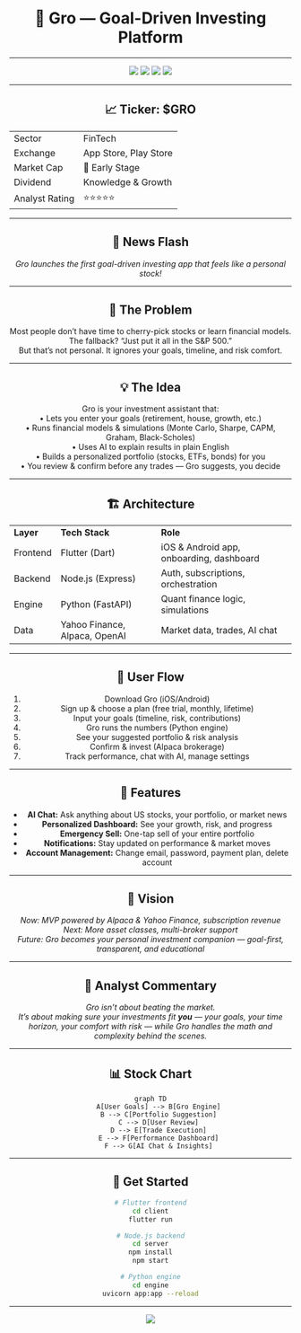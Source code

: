<div align="center">

# 🌱 Gro — Goal-Driven Investing Platform

---

<img src="https://img.shields.io/badge/Gro-Investing-green?style=for-the-badge" />
<img src="https://img.shields.io/badge/Platform-iOS%20%7C%20Android-blue?style=for-the-badge" />
<img src="https://img.shields.io/badge/Backend-Node.js%20%7C%20Python-yellow?style=for-the-badge" />
<img src="https://img.shields.io/badge/AI-OpenAI-purple?style=for-the-badge" />

---

## 📈 Ticker: $GRO

<table align="center">
  <tr><td>Sector</td><td>FinTech</td></tr>
  <tr><td>Exchange</td><td>App Store, Play Store</td></tr>
  <tr><td>Market Cap</td><td>🚀 Early Stage</td></tr>
  <tr><td>Dividend</td><td>Knowledge & Growth</td></tr>
  <tr><td>Analyst Rating</td><td>⭐️⭐️⭐️⭐️⭐️</td></tr>
</table>

---

## 📰 News Flash

<i>Gro launches the first goal-driven investing app that feels like a personal stock!</i>

---

## 🧩 The Problem

Most people don’t have time to cherry-pick stocks or learn financial models.  
The fallback? “Just put it all in the S&P 500.”  
But that’s not personal. It ignores your goals, timeline, and risk comfort.

---

## 💡 The Idea

Gro is your investment assistant that:<br>
• Lets you enter your goals (retirement, house, growth, etc.)<br>
• Runs financial models & simulations (Monte Carlo, Sharpe, CAPM, Graham, Black-Scholes)<br>
• Uses AI to explain results in plain English<br>
• Builds a personalized portfolio (stocks, ETFs, bonds) for you<br>
• You review & confirm before any trades — Gro suggests, you decide

---

## 🏗️ Architecture

<table align="center">
  <tr>
    <td><b>Layer</b></td>
    <td><b>Tech Stack</b></td>
    <td><b>Role</b></td>
  </tr>
  <tr>
    <td>Frontend</td>
    <td>Flutter (Dart)</td>
    <td>iOS & Android app, onboarding, dashboard</td>
  </tr>
  <tr>
    <td>Backend</td>
    <td>Node.js (Express)</td>
    <td>Auth, subscriptions, orchestration</td>
  </tr>
  <tr>
    <td>Engine</td>
    <td>Python (FastAPI)</td>
    <td>Quant finance logic, simulations</td>
  </tr>
  <tr>
    <td>Data</td>
    <td>Yahoo Finance, Alpaca, OpenAI</td>
    <td>Market data, trades, AI chat</td>
  </tr>
</table>

---

## 🔄 User Flow

<ol align="center">
  <li>Download Gro (iOS/Android)</li>
  <li>Sign up & choose a plan (free trial, monthly, lifetime)</li>
  <li>Input your goals (timeline, risk, contributions)</li>
  <li>Gro runs the numbers (Python engine)</li>
  <li>See your suggested portfolio & risk analysis</li>
  <li>Confirm & invest (Alpaca brokerage)</li>
  <li>Track performance, chat with AI, manage settings</li>
</ol>

---

## 🧠 Features

<ul align="center">
  <li><b>AI Chat:</b> Ask anything about US stocks, your portfolio, or market news</li>
  <li><b>Personalized Dashboard:</b> See your growth, risk, and progress</li>
  <li><b>Emergency Sell:</b> One-tap sell of your entire portfolio</li>
  <li><b>Notifications:</b> Stay updated on performance & market moves</li>
  <li><b>Account Management:</b> Change email, password, payment plan, delete account</li>
</ul>

---

## 🚀 Vision

<i>
Now: MVP powered by Alpaca & Yahoo Finance, subscription revenue<br>
Next: More asset classes, multi-broker support<br>
Future: Gro becomes your personal investment companion — goal-first, transparent, and educational
</i>

---

## 💬 Analyst Commentary

<i>
Gro isn’t about beating the market.<br>
It’s about making sure your investments fit <b>you</b> — your goals, your time horizon, your comfort with risk — while Gro handles the math and complexity behind the scenes.
</i>

---

## 📊 Stock Chart

<div align="center">

```mermaid
graph TD
    A[User Goals] --> B[Gro Engine]
    B --> C[Portfolio Suggestion]
    C --> D[User Review]
    D --> E[Trade Execution]
    E --> F[Performance Dashboard]
    F --> G[AI Chat & Insights]
```

</div>

---

## 🏁 Get Started

<div align="center">

```bash
# Flutter frontend
cd client
flutter run

# Node.js backend
cd server
npm install
npm start

# Python engine
cd engine
uvicorn app:app --reload
```

</div>

---

<img src="https://img.shields.io/badge/Gro-Invest%20in%20your%20future-green?style=for-the-badge" />

</div>